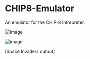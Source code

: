 # CHIP8-Emulator
An emulator for the CHIP-8 Intrepreter.

![image](https://github.com/razas21/CHIP8-Emulator/assets/60270345/8190e51e-c9db-4688-a318-840b36d67c08)

![image](https://github.com/razas21/CHIP8-Emulator/assets/60270345/16fadc6b-baa6-43f3-8933-bb41e17ba63f)

[Space Invaders output] 
